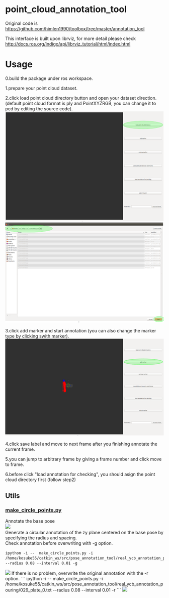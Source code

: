 # point_cloud_annotation_tool
Original code is https://github.com/himlen1990/toolbox/tree/master/annotation_tool  

This interface is built upon librviz, for more detail please check http://docs.ros.org/indigo/api/librviz_tutorial/html/index.html

Usage
====

0.build the package under ros workspace.

1.prepare your point cloud dataset.

2.click load point cloud directory button and open your dataset direction.
(default point cloud format is ply and PointXYZRGB, you can change it to pcd by editing the source code).
![image](https://github.com/himlen1990/toolbox/blob/master/annotation_tool/IMG/1.png)
![image](https://github.com/himlen1990/toolbox/blob/master/annotation_tool/IMG/2.png)

3.click add marker and start annotation (you can also change the marker type by clicking swith marker). 
![image](https://github.com/himlen1990/toolbox/blob/master/annotation_tool/IMG/3.png)

4.click save label and move to next frame after you finishing annotate the current frame.

5.you can jump to arbitrary frame by giving a frame number and click move to frame.

6.before click "load annotation for checking", you should asign the point cloud directory first (follow step2)

## Utils
### [make_circle_points.py](utils/make_circle_points.py)
Annotate the base pose  
<img src="https://user-images.githubusercontent.com/39142679/103482335-a8569300-4e23-11eb-9df5-dfd37f92446e.png" width="600">  
Generate a circular annotation of the zy plane centered on the base pose by specifying the radius and spacing.  
Check annotation before overwriting with -g option. 
```
ipython -i --  make_circle_points.py -i /home/kosuke55/catkin_ws/src/pose_annotation_tool/real_ycb_annotation_pouring/029_plate_0.txt --radius 0.08 --interval 0.01 -g
```
<img src="https://user-images.githubusercontent.com/39142679/103482334-a7bdfc80-4e23-11eb-81b1-7bb22865e721.png" width="300">  
If there is no problem, overwrite the original annotation with the -r option.
 ```
ipython -i --  make_circle_points.py -i /home/kosuke55/catkin_ws/src/pose_annotation_tool/real_ycb_annotation_pouring/029_plate_0.txt --radius 0.08 --interval 0.01 -r
 ```
<img src="https://user-images.githubusercontent.com/39142679/103482333-a68ccf80-4e23-11eb-9968-c1ae67987f82.png" width="600">
